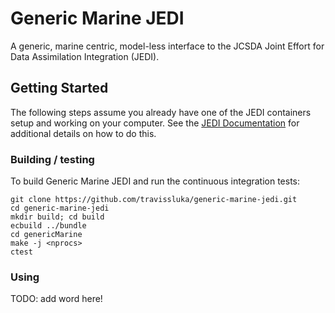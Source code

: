 # Generic Marine JEDI

A generic, marine centric, model-less interface to the JCSDA Joint Effort for Data Assimilation Integration (JEDI).

## Getting Started
The following steps assume you already have one of the JEDI containers setup and working on your computer. See the [JEDI Documentation](https://jointcenterforsatellitedataassimilation-jedi-docs.readthedocs-hosted.com/en/latest/) for additional details on how to do this.

### Building / testing

To build Generic Marine JEDI and run the continuous integration tests:
```
git clone https://github.com/travissluka/generic-marine-jedi.git
cd generic-marine-jedi
mkdir build; cd build
ecbuild ../bundle
cd genericMarine
make -j <nprocs>
ctest
```

### Using

TODO: add word here!